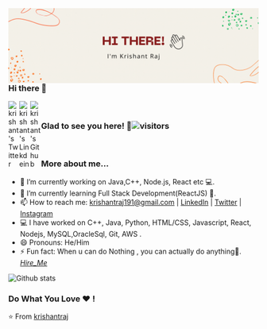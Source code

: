 <img align='right'  src="https://github.com/krishantraj/krishantraj/blob/main/github%20profile%20cover.gif?raw=true">

<br>

### Hi there 👋
<a href="https://twitter.com/krishantraj1">
  <img align="left" alt="krishant's Twitter" width="22px" src="https://cdn.jsdelivr.net/npm/simple-icons@v3/icons/twitter.svg" />
</a>
<a href="https://www.linkedin.com/in/krishant-r-7a14441b2//">
  <img align="left" alt="krishant's Linkdein" width="22px" src="https://cdn.jsdelivr.net/npm/simple-icons@v3/icons/linkedin.svg" />
</a>
<a href="https://github.com/krishantraj">
  <img align="left" alt="krishant's Github" width="22px" src="https://cdn.jsdelivr.net/npm/simple-icons@v3/icons/github.svg" />
</a>

<br>



### Glad to see you here! 🤩![visitors](https://visitor-badge.glitch.me/badge?page_id=krishantraj)

<br>

### More about me...

- 🔭 I’m currently working on Java,C++, Node.js, React etc 💻.
- 🌱 I’m currently learning Full Stack Development(ReactJS) 🚀.
- 📫 How to reach me: krishantraj191@gmail.com | [LinkedIn](https://www.linkedin.com/in/krishant-r-7a14441b2//) | [Twitter](https://twitter.com/krishantraj1) | [Instagram](https://instagram.com/raj_krishaanthh)
- 💻 I have worked on C++, Java, Python, HTML/CSS, Javascript, React, Nodejs, MySQL,OracleSql, Git, AWS .
- 😄 Pronouns: He/Him
- ⚡ Fun fact: When u can do Nothing , you can actually do anything🤣. [*Hire_Me*](mailto:krishantraj191@gmail.com?Subject=I'm%20excited%20to%20work%20with%20you%20Krishant)

![Github stats](https://github-readme-stats.vercel.app/api?username=krishantraj&show_icons=true&hide_border=true)

### Do What You Love ❤️ !

⭐️ From [krishantraj](https://github.com/krishantraj)



